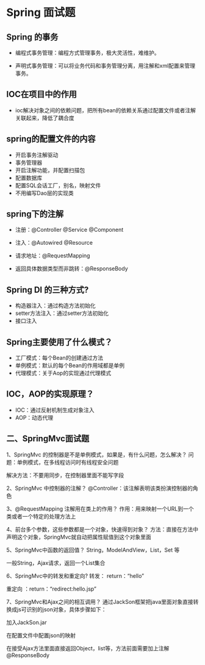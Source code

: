 # Spring 面试题

## Spring 的事务 
- 编程式事务管理：编程方式管理事务，极大灵活性，难维护。

- 声明式事务管理：可以将业务代码和事务管理分离，用注解和xml配置来管理事务。


## IOC在项目中的作用
- ioc解决对象之间的依赖问题，把所有bean的依赖关系通过配置文件或者注解关联起来，降低了耦合度

## spring的配置文件的内容

- 开启事务注解驱动
- 事务管理器
- 开启注解功能，并配置扫描包
- 配置数据库
- 配置SQL会话工厂，别名，映射文件
- 不用编写Dao层的实现类


## spring下的注解

- 注册：@Controller @Service @Component

- 注入：@Autowired @Resource

- 请求地址：@RequestMapping

- 返回具体数据类型而非跳转：@ResponseBody

## Spring DI 的三种方式?

- 构造器注入：通过构造方法初始化
- setter方法注入：通过setter方法初始化
- 接口注入


## Spring主要使用了什么模式？
- 工厂模式：每个Bean的创建通过方法
-  单例模式：默认的每个Bean的作用域都是单例
-  代理模式：关于Aop的实现通过代理模式

## IOC，AOP的实现原理？
- IOC：通过反射机制生成对象注入
- AOP：动态代理



## 二、SpringMvc面试题
 1、SpringMvc 的控制器是不是单例模式，如果是，有什么问题，怎么解决？
问题：单例模式，在多线程访问时有线程安全问题

解决方法：不要用同步，在控制器里面不能写字段

2、SpringMvc 中控制器的注解？
@Controller：该注解表明该类扮演控制器的角色

3、@RequestMapping 注解用在类上的作用？
作用：用来映射一个URL到一个类或者一个特定的处理方法上

4、前台多个参数，这些参数都是一个对象，快速得到对象？
方法：直接在方法中声明这个对象，SpringMvc就自动把属性赋值到这个对象里面

5、SpringMvc中函数的返回值？
String，ModelAndView，List，Set 等

一般String，Ajax请求，返回一个List集合

6、SpringMvc中的转发和重定向?
转发： return：“hello”

重定向 ：return：“redirect:hello.jsp”

7、SpringMvc和Ajax之间的相互调用？
通过JackSon框架把java里面对象直接转换成js可识别的json对象，具体步骤如下：

加入JackSon.jar

在配置文件中配置json的映射

在接受Ajax方法里面直接返回Object，list等，方法前面需要加上注解@ResponseBody